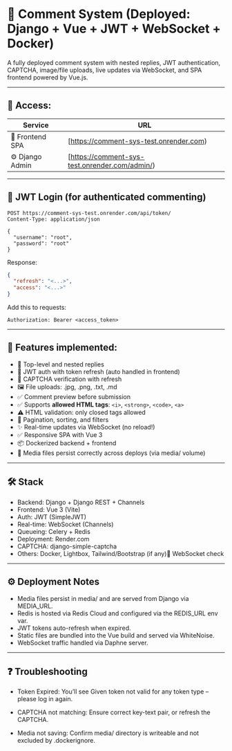 # 📝 Comment System (Deployed: Django + Vue + JWT + WebSocket + Docker)

A fully deployed comment system with nested replies, JWT authentication, CAPTCHA, image/file uploads, live updates via WebSocket, and SPA frontend powered by Vue.js.

---

## 🔗 Access:

| Service         | URL                                             |
|------------------|--------------------------------------------------|
| 🎨 Frontend SPA  | [https://comment-sys-test.onrender.com) |
| ⚙ Django Admin   | [https://comment-sys-test.onrender.com/admin/) |

---

## 🔐 JWT Login (for authenticated commenting)

```http
POST https://comment-sys-test.onrender.com/api/token/
Content-Type: application/json

{
  "username": "root",
  "password": "root"
}
```

Response:

```json
{
  "refresh": "<...>",
  "access": "<...>"
}
```

Add this to requests:

```
Authorization: Bearer <access_token>
```

---

## 🔧 Features implemented:

- 💬 Top-level and nested replies
- 🔐 JWT auth with token refresh (auto handled in frontend)
- 🧠 CAPTCHA verification with refresh
- 🖼 File uploads: .jpg, .png, .txt, .md
- ✅ Comment preview before submission
- ✅ Supports **allowed HTML tags**: `<i>`, `<strong>`, `<code>`, `<a>`
- ⚠️ HTML validation: only closed tags allowed
- 📎 Pagination, sorting, and filters
- ✨ Real-time updates via WebSocket (no reload!)
- ✅ Responsive SPA with Vue 3
- 📦 Dockerized backend + frontend
- 📂 Media files persist correctly across deploys (via media/ volume)

---

## 🛠 Stack
- Backend: Django + Django REST + Channels
- Frontend: Vue 3 (Vite)
- Auth: JWT (SimpleJWT)
- Real-time: WebSocket (Channels)
- Queueing: Celery + Redis
- Deployment: Render.com
- CAPTCHA: django-simple-captcha
- Others: Docker, Lightbox, Tailwind/Bootstrap (if any)🔎 WebSocket check

---

## ⚙ Deployment Notes
- Media files persist in media/ and are served from Django via MEDIA_URL.
- Redis is hosted via Redis Cloud and configured via the REDIS_URL env var.
- JWT tokens auto-refresh when expired.
- Static files are bundled into the Vue build and served via WhiteNoise.
- WebSocket traffic handled via Daphne server.

---

## ❓ Troubleshooting
- Token Expired: You’ll see Given token not valid for any token type – please log in again.

- CAPTCHA not matching: Ensure correct key-text pair, or refresh the CAPTCHA.

- Media not saving: Confirm media/ directory is writeable and not excluded by .dockerignore.


